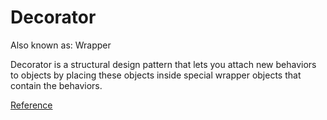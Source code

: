 ﻿# Decorator

Also known as: Wrapper

Decorator is a structural design pattern that lets you attach new behaviors to objects by placing these objects inside special wrapper objects that contain the behaviors.

[Reference](https://refactoring.guru/design-patterns/decorator)
